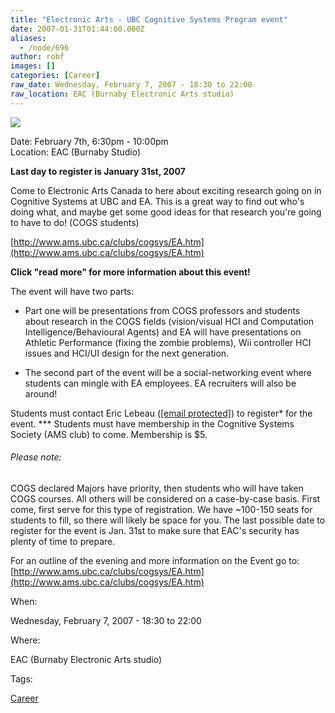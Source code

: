 ```yaml
---
title: "Electronic Arts - UBC Cognitive Systems Program event"
date: 2007-01-31T01:44:00.000Z
aliases:
  - /node/696
author: robf
images: []
categories: [Career]
raw_date: Wednesday, February 7, 2007 - 18:30 to 22:00
raw_location: EAC (Burnaby Electronic Arts studio)
---
```


![](http://images.ea.com/ea/_img/nav/2007/masthead.gif)

Date: February 7th, 6:30pm - 10:00pm \
Location: EAC (Burnaby Studio)

**Last day to register is January 31st, 2007**

Come to Electronic Arts Canada to here about
exciting research going on in Cognitive Systems
at UBC and EA. This is a great way to find out who's doing what,
and maybe get some good ideas for that research you're going
to have to do! (COGS students)

[http://www.ams.ubc.ca/clubs/cogsys/EA.htm](http://www.ams.ubc.ca/clubs/cogsys/EA.htm)

**Click "read more" for more information about this event!**

The event will have two parts:

- Part one will be presentations from COGS professors and students about research
  in the COGS fields (vision/visual HCI and Computation Intelligence/Behavioural Agents)
  and EA will have presentations on Athletic Performance (fixing the zombie problems),
  Wii controller HCI issues and HCI/UI design for the next generation.

- The second part of the event will be a social-networking event where students can
  mingle with EA employees. EA recruiters will also be around!

Students must contact Eric Lebeau ([\[email protected\]](/cdn-cgi/l/email-protection)) to register\* for the event.
\*\*\* Students must have membership in the Cognitive Systems Society (AMS club) to come.
Membership is $5.

###### Please note:
COGS declared Majors have priority, then students who will have taken COGS courses.
All others will be considered on a case-by-case basis. First come, first serve for
this type of registration. We have ~100-150 seats for students to fill, so there
will likely be space for you. The last possible date to register for the event is
Jan. 31st to make sure that EAC's security has plenty of time to prepare.

For an outline of the evening and more information on the Event go to: [http://www.ams.ubc.ca/clubs/cogsys/EA.htm](http://www.ams.ubc.ca/clubs/cogsys/EA.htm)

When: 

Wednesday, February 7, 2007 - 18:30 to 22:00

Where: 

EAC (Burnaby Electronic Arts studio)

Tags: 

[Career](/career)
